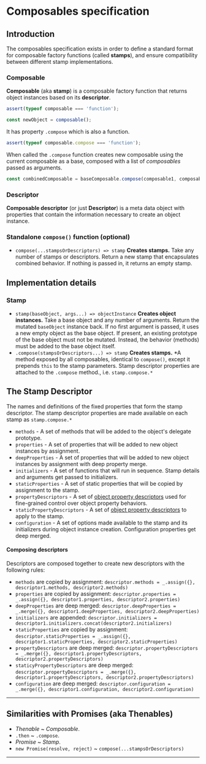 # Composables specification

## Introduction

The composables specification exists in order to define a standard format for composable factory functions (called **stamps**), and ensure compatibility between different stamp implementations.


### Composable

**Composable** (aka **stamp**) is a composable factory function that returns object instances based on its **descriptor**.

```js
assert(typeof composable === 'function');

const newObject = composable();
```

It has property `.compose` which is also a function.
```js
assert(typeof composable.compose === 'function');
```

When called the `.compose` function creates new composable using the current composable as a base, composed with a list of *composables* passed as arguments.
```js
const combinedComposable = baseComposable.compose(composable1, composable2, composable3);
```

### Descriptor

**Composable descriptor** (or just **Descriptor**) is a meta data object with properties that contain the information necessary to create an object instance.



### Standalone `compose()` function (optional)

* `compose(...stampsOrDescriptors) => stamp` **Creates stamps.** Take any number of stamps or descriptors.
Return a new stamp that encapsulates combined behavior. If nothing is passed in, it returns an empty stamp.


## Implementation details

### Stamp

* `stamp(baseObject, args...) => objectInstance` **Creates object instances.** Take a base object and any number of arguments. Return the mutated `baseObject` instance back. If no first argument is passed, it uses a new empty object as the base object. If present, an existing prototype of the base object must not be mutated. Instead, the behavior (methods) must be added to the base object itself.
 * `.compose(stampsOrDescriptors...) => stamp` **Creates stamps.** *A method exposed by all composables, identical to `compose()`, except it prepends `this` to the stamp parameters. Stamp descriptor properties are attached to the `.compose` method., i.e. `stamp.compose.*`


## The Stamp Descriptor

The names and definitions of the fixed properties that form the stamp descriptor.
The stamp descriptor properties are made available on each stamp as `stamp.compose.*`

* `methods` - A set of methods that will be added to the object's delegate prototype.
* `properties` - A set of properties that will be added to new object instances by assignment.
* `deepProperties` - A set of properties that will be added to new object instances by assignment with deep property merge.
* `initializers` - A set of functions that will run in sequence. Stamp details and arguments get passed to initializers.
* `staticProperties` - A set of static properties that will be copied by assignment to the stamp.
* `propertyDescriptors` - A set of [object property
descriptors](https://developer.mozilla.org/en-US/docs/Web/JavaScript/Reference/Global_Objects/Object/defineProperties) used for fine-grained control over object property behaviors.
* `staticPropertyDescriptors` - A set of [object property
descriptors](https://developer.mozilla.org/en-US/docs/Web/JavaScript/Reference/Global_Objects/Object/defineProperties) to apply to the stamp.
* `configuration` - A set of options made available to the stamp and its initializers during object instance creation. Configuration properties get deep merged.

#### Composing descriptors

Descriptors are composed together to create new descriptors with the following rules:

* `methods` are copied by assignment: `descriptor.methods = _.assign({}, descriptor1.methods, descriptor2.methods)`
* `properties` are copied by assignment: `descriptor.properties = _.assign({}, descriptor1.properties, descriptor2.properties)`
* `deepProperties` are deep merged: `descriptor.deepProperties = _.merge({}, descriptor1.deepProperties, descriptor2.deepProperties)`
* `initializers` are appended: `descriptor.initializers = descriptor1.initializers.concat(descriptor2.initializers)`
* `staticProperties` are copied by assignment: `descriptor.staticProperties = _.assign({}, descriptor1.staticProperties, descriptor2.staticProperties)`
* `propertyDescriptors` are deep merged: `descriptor.propertyDescriptors = _.merge({}, descriptor1.propertyDescriptors, descriptor2.propertyDescriptors)`
* `staticyPropertyDescriptors` are deep merged: `descriptor.propertyDescriptors = _.merge({}, descriptor1.propertyDescriptors, descriptor2.propertyDescriptors)`
* `configuration` are deep merged: `descriptor.configuration = _.merge({}, descriptor1.configuration, descriptor2.configuration)`


-----

## Similarities with Promises (aka Thenables)

* *Thenable* ~ *Composable*.
* `.then` ~ `.compose`.
* *Promise* ~ *Stamp*.
* `new Promise(resolve, reject)` ~ `compose(...stampsOrDescriptors)`

-----
